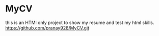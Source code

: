 # MyCV
this is an HTMl only project to show my resume and test my html skills.
https://github.com/pranay928/MyCV.git
